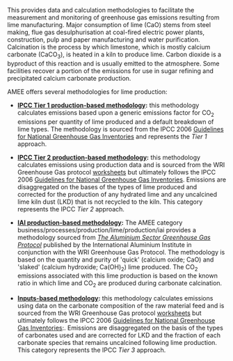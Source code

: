 This provides data and calculation methodologies to facilitate the
measurement and monitoring of greenhouse gas emissions resulting from
lime manufacturing. Major consumption of lime (CaO) stems from steel
making, flue gas desulphurisation at coal-fired electric power plants,
construction, pulp and paper manufacturing and water purification.
Calcination is the process by which limestone, which is mostly calcium
carbonate (CaCO<sub>3</sub>), is heated in a kiln to produce lime. Carbon
dioxide is a byproduct of this reaction and is usually emitted to the
atmosphere. Some facilities recover a portion of the emissions for use
in sugar refining and precipitated calcium carbonate production.

AMEE offers several methodologies for lime production:

  - **[IPCC Tier 1 production-based
    methodology](Generic_lime_production):** this methodology calculates
    emissions based upon a generic emissions factor for CO<sub>2</sub>
    emissions per quantity of lime produced and a default breakdown of
    lime types. The methodology is sourced from the IPCC 2006
    [Guidelines for National Greenhouse Gas
    Inventories](http://www.ipcc-nggip.iges.or.jp/public/2006gl/index.html)
    and represents the *Tier 1* approach.

<!-- end list -->

  - **[IPCC Tier 2 production-based
    methodology](Lime_production_data):** this methodology calculates
    emissions using production data and is sourced from the WRI
    Greenhouse Gas protocol
    [worksheets](http://www.ghgprotocol.org/calculation-tools/all-tools)
    but ultimately follows the IPCC 2006 [Guidelines for National
    Greenhouse Gas
    Inventories](http://www.ipcc-nggip.iges.or.jp/public/2006gl/index.html).
    Emissions are disaggregated on the bases of the types of lime
    produced and corrected for the production of any hydrated lime and
    any uncalcined lime kiln dust (LKD) that is not recycled to the
    kiln. This category represents the IPCC *Tier 2* approach.

<!-- end list -->

  - **[IAI production-based methodology](IAI_lime_production):** The
    AMEE category business/processes/production/lime/production/iai
    provides a methodology sourced from *[The Aluminium Sector
    Greenhouse Gas
    Protocol](http://www.ghgprotocol.org/downloads/calcs/aluminium.pdf)*
    published by the International Aluminium Institute in conjunction
    with the WRI Greenhouse Gas Protocol. The methodology is based on
    the quantity and purity of 'quick' (calcium oxide; CaO) and 'slaked'
    (calcium hydroxide; Ca(OH)<sub>2</sub>) lime produced. The CO<sub>2</sub>
    emissions associated with this lime production is based on the known
    ratio in which lime and CO<sub>2</sub> are produced during carbonate
    calcination.

<!-- end list -->

  - **[Inputs-based methodology](Lime_carbonate_composition):** this
    methodology calculates emissions using data on the carbonate
    composition of the raw material feed and is sourced from the WRI
    Greenhouse Gas protocol
    [worksheets](http://www.ghgprotocol.org/calculation-tools/all-tools)
    but ultimately follows the IPCC 2006 [Guidelines for National
    Greenhouse Gas
    Inventories](http://www.ipcc-nggip.iges.or.jp/public/2006gl/index.html):.
    Emissions are disaggregated on the basis of the types of carbonates
    used and are corrected for LKD and the fraction of each carbonate
    species that remains uncalcined following lime production. This
    category represents the IPCC *Tier 3* approach.
